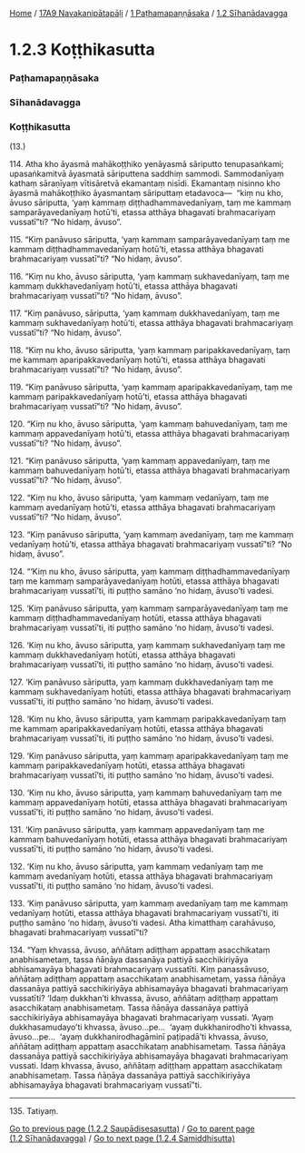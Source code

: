 
[Home](/) / [17A9 Navakanipātapāḷi](/tipitaka/17A9.md) / [1 Paṭhamapaṇṇāsaka](/tipitaka/17A9/1.md) / [1.2 Sīhanādavagga](/tipitaka/17A9/1/1.2.md)

# 1.2.3 Koṭṭhikasutta

### Paṭhamapaṇṇāsaka

### Sīhanādavagga

### Koṭṭhikasutta

(13.)

114\. Atha kho āyasmā mahākoṭṭhiko yenāyasmā sāriputto tenupasaṅkami; upasaṅkamitvā āyasmatā sāriputtena saddhiṃ sammodi. Sammodanīyaṃ kathaṃ sāraṇīyaṃ vītisāretvā ekamantaṃ nisīdi. Ekamantaṃ nisinno kho āyasmā mahākoṭṭhiko āyasmantaṃ sāriputtaṃ etadavoca—  “kiṃ nu kho, āvuso sāriputta, ‘yaṃ kammaṃ diṭṭhadhammavedanīyaṃ, taṃ me kammaṃ samparāyavedanīyaṃ hotū’ti, etassa atthāya bhagavati brahmacariyaṃ vussatī”ti? “No hidaṃ, āvuso”.

115\. “Kiṃ panāvuso sāriputta, ‘yaṃ kammaṃ samparāyavedanīyaṃ taṃ me kammaṃ diṭṭhadhammavedanīyaṃ hotū’ti, etassa atthāya bhagavati brahmacariyaṃ vussatī”ti? “No hidaṃ, āvuso”.

116\. “Kiṃ nu kho, āvuso sāriputta, ‘yaṃ kammaṃ sukhavedanīyaṃ, taṃ me kammaṃ dukkhavedanīyaṃ hotū’ti, etassa atthāya bhagavati brahmacariyaṃ vussatī”ti? “No hidaṃ, āvuso”.

117\. “Kiṃ panāvuso, sāriputta, ‘yaṃ kammaṃ dukkhavedanīyaṃ, taṃ me kammaṃ sukhavedanīyaṃ hotū’ti, etassa atthāya bhagavati brahmacariyaṃ vussatī”ti? “No hidaṃ, āvuso”.

118\. “Kiṃ nu kho, āvuso sāriputta, ‘yaṃ kammaṃ paripakkavedanīyaṃ, taṃ me kammaṃ aparipakkavedanīyaṃ hotū’ti, etassa atthāya bhagavati brahmacariyaṃ vussatī”ti? “No hidaṃ, āvuso”.

119\. “Kiṃ panāvuso sāriputta, ‘yaṃ kammaṃ aparipakkavedanīyaṃ, taṃ me kammaṃ paripakkavedanīyaṃ hotū’ti, etassa atthāya bhagavati brahmacariyaṃ vussatī”ti? “No hidaṃ, āvuso”.

120\. “Kiṃ nu kho, āvuso sāriputta, ‘yaṃ kammaṃ bahuvedanīyaṃ, taṃ me kammaṃ appavedanīyaṃ hotū’ti, etassa atthāya bhagavati brahmacariyaṃ vussatī”ti? “No hidaṃ, āvuso”.

121\. “Kiṃ panāvuso sāriputta, ‘yaṃ kammaṃ appavedanīyaṃ, taṃ me kammaṃ bahuvedanīyaṃ hotū’ti, etassa atthāya bhagavati brahmacariyaṃ vussatī”ti? “No hidaṃ, āvuso”.

122\. “Kiṃ nu kho, āvuso sāriputta, ‘yaṃ kammaṃ vedanīyaṃ, taṃ me kammaṃ avedanīyaṃ hotū’ti, etassa atthāya bhagavati brahmacariyaṃ vussatī”ti? “No hidaṃ, āvuso”.

123\. “Kiṃ panāvuso sāriputta, ‘yaṃ kammaṃ avedanīyaṃ, taṃ me kammaṃ vedanīyaṃ hotū’ti, etassa atthāya bhagavati brahmacariyaṃ vussatī”ti? “No hidaṃ, āvuso”.

124\. “‘Kiṃ nu kho, āvuso sāriputta, yaṃ kammaṃ diṭṭhadhammavedanīyaṃ taṃ me kammaṃ samparāyavedanīyaṃ hotūti, etassa atthāya bhagavati brahmacariyaṃ vussatī’ti, iti puṭṭho samāno ‘no hidaṃ, āvuso’ti vadesi.

125\. ‘Kiṃ panāvuso sāriputta, yaṃ kammaṃ samparāyavedanīyaṃ taṃ me kammaṃ diṭṭhadhammavedanīyaṃ hotūti, etassa atthāya bhagavati brahmacariyaṃ vussatī’ti, iti puṭṭho samāno ‘no hidaṃ, āvuso’ti vadesi.

126\. ‘Kiṃ nu kho, āvuso sāriputta, yaṃ kammaṃ sukhavedanīyaṃ taṃ me kammaṃ dukkhavedanīyaṃ hotūti, etassa atthāya bhagavati brahmacariyaṃ vussatī’ti, iti puṭṭho samāno ‘no hidaṃ, āvuso’ti vadesi.

127\. ‘Kiṃ panāvuso sāriputta, yaṃ kammaṃ dukkhavedanīyaṃ taṃ me kammaṃ sukhavedanīyaṃ hotūti, etassa atthāya bhagavati brahmacariyaṃ vussatī’ti, iti puṭṭho samāno ‘no hidaṃ, āvuso’ti vadesi.

128\. ‘Kiṃ nu kho, āvuso sāriputta, yaṃ kammaṃ paripakkavedanīyaṃ taṃ me kammaṃ aparipakkavedanīyaṃ hotūti, etassa atthāya bhagavati brahmacariyaṃ vussatī’ti, iti puṭṭho samāno ‘no hidaṃ, āvuso’ti vadesi.

129\. ‘Kiṃ panāvuso sāriputta, yaṃ kammaṃ aparipakkavedanīyaṃ taṃ me kammaṃ paripakkavedanīyaṃ hotūti, etassa atthāya bhagavati brahmacariyaṃ vussatī’ti, iti puṭṭho samāno ‘no hidaṃ, āvuso’ti vadesi.

130\. ‘Kiṃ nu kho, āvuso sāriputta, yaṃ kammaṃ bahuvedanīyaṃ taṃ me kammaṃ appavedanīyaṃ hotūti, etassa atthāya bhagavati brahmacariyaṃ vussatī’ti, iti puṭṭho samāno ‘no hidaṃ, āvuso’ti vadesi.

131\. ‘Kiṃ panāvuso sāriputta, yaṃ kammaṃ appavedanīyaṃ taṃ me kammaṃ bahuvedanīyaṃ hotūti, etassa atthāya bhagavati brahmacariyaṃ vussatī’ti, iti puṭṭho samāno ‘no hidaṃ, āvuso’ti vadesi.

132\. ‘Kiṃ nu kho, āvuso sāriputta, yaṃ kammaṃ vedanīyaṃ taṃ me kammaṃ avedanīyaṃ hotūti, etassa atthāya bhagavati brahmacariyaṃ vussatī’ti, iti puṭṭho samāno ‘no hidaṃ, āvuso’ti vadesi.

133\. ‘Kiṃ panāvuso sāriputta, yaṃ kammaṃ avedanīyaṃ taṃ me kammaṃ vedanīyaṃ hotūti, etassa atthāya bhagavati brahmacariyaṃ vussatī’ti, iti puṭṭho samāno ‘no hidaṃ, āvuso’ti vadesi. Atha kimatthaṃ carahāvuso, bhagavati brahmacariyaṃ vussatī”ti?

134\. “Yaṃ khvassa, āvuso, aññātaṃ adiṭṭhaṃ appattaṃ asacchikataṃ anabhisametaṃ, tassa ñāṇāya dassanāya pattiyā sacchikiriyāya abhisamayāya bhagavati brahmacariyaṃ vussatīti. Kiṃ panassāvuso, aññātaṃ adiṭṭhaṃ appattaṃ asacchikataṃ anabhisametaṃ, yassa ñāṇāya dassanāya pattiyā sacchikiriyāya abhisamayāya bhagavati brahmacariyaṃ vussatīti? ‘Idaṃ dukkhan’ti khvassa, āvuso, aññātaṃ adiṭṭhaṃ appattaṃ asacchikataṃ anabhisametaṃ. Tassa ñāṇāya dassanāya pattiyā sacchikiriyāya abhisamayāya bhagavati brahmacariyaṃ vussati. ‘Ayaṃ dukkhasamudayo’ti khvassa, āvuso…pe…  ‘ayaṃ dukkhanirodho’ti khvassa, āvuso…pe…  ‘ayaṃ dukkhanirodhagāminī paṭipadā’ti khvassa, āvuso, aññātaṃ adiṭṭhaṃ appattaṃ asacchikataṃ anabhisametaṃ. Tassa ñāṇāya dassanāya pattiyā sacchikiriyāya abhisamayāya bhagavati brahmacariyaṃ vussati. Idaṃ khvassa, āvuso, aññātaṃ adiṭṭhaṃ appattaṃ asacchikataṃ anabhisametaṃ. Tassa ñāṇāya dassanāya pattiyā sacchikiriyāya abhisamayāya bhagavati brahmacariyaṃ vussatī”ti.

---

135\. Tatiyaṃ.



[Go to previous page (1.2.2 Saupādisesasutta)](/tipitaka/17A9/1/1.2/1.2.2.md) / [Go to parent page (1.2 Sīhanādavagga)](/tipitaka/17A9/1/1.2.md) / [Go to next page (1.2.4 Samiddhisutta)](/tipitaka/17A9/1/1.2/1.2.4.md)


